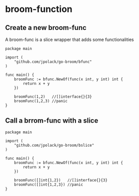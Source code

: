 # broom-function
## Create a new broom-func

A broom-func is a slice wrapper that adds some functionalities

```golang
package main

import (
	"github.com/jpolack/go-broom/bfunc"
)

func main() {
	broomFunc := bfunc.NewOf(func(x int, y int) int {
		return x + y
    })
    
    broomFunc(1,2)   //[]interface{}{3}
    broomFunc(1,2,3) //panic
}
```

## Call a brrom-func with a slice

```golang
package main

import (
	"github.com/jpolack/go-broom/bslice"
)

func main() {
	broomFunc := bfunc.NewOf(func(x int, y int) int {
		return x + y
    })
    
    broomFunc([]int{1,2})   //[]interface{}{3}
    broomFunc([]int{1,2,3}) //panic
}
```